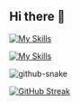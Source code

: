 ## Hi there 👋



[![My Skills](https://skillicons.dev/icons?i=css,js,html,php,mysql,laravel,phpstorm&theme=dark)](https://skillicons.dev)

[![My Skills](https://skillicons.dev/icons?i=linux,angular,npm,postman&theme=dark)](https://skillicons.dev)



<picture>
  <source media="(prefers-color-scheme: dark)" srcset="https://github.com/shuguroff/shuguroff/blob/output/github-contribution-grid-snake-dark.svg" />
  <source media="(prefers-color-scheme: light)" srcset="https://github.com/shuguroff/shuguroff/blob/output/github-contribution-grid-snake.svg" />
  <img alt="github-snake" src="github-snake.svg" />
</picture>



[![GitHub Streak](https://streak-stats.demolab.com?user=shuguroff&theme=transparent&locale=ru&date_format=j%20M%5B%20Y%5D)](https://git.io/streak-stats)
